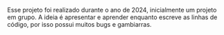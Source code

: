 Esse projeto foi realizado durante o ano de 2024, inicialmente um projeto em grupo. A ideia é apresentar e aprender enquanto escreve as linhas de código,
por isso possui muitos bugs e gambiarras.
